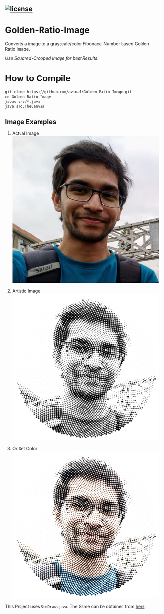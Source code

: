 ## [![license](https://img.shields.io/github/license/DAVFoundation/captain-n3m0.svg?style=flat-square)](https://github.com/avinal/Golden-Ratio-Image/blob/master/LICENSE)

# Golden-Ratio-Image
Converts a image to a grayscale/color Fibonacci Number based Golden Ratio Image. 

*Use Squared-Cropped Image for best Results.*

# How to Compile
```
git clone https://github.com/avinal/Golden-Ratio-Image.git
cd Golden-Ratio-Image
javac src/*.java
java src.TheCanvas
```

## Image Examples
 1. Actual Image
    ![Me](images/avii.jpg)

 2. Artistic Image
    ![Golden Me](images/goldenAvii.png)

 3. Or Set Color
    ![Colored Golden Me](images/goldenColorAvii.png)

This Project uses `StdDraw.java`. The Same can be obtained from [here](https://introcs.cs.princeton.edu/java/stdlib/StdDraw.java.html).


